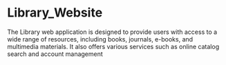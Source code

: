 # Library_Website
The Library web application is designed to provide users with access to a wide range of resources, including books, journals, e-books, and multimedia materials. It also offers various services such as online catalog search and account management
